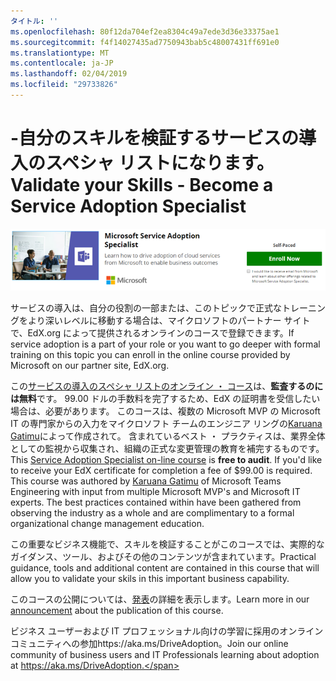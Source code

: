 ```yaml
---
タイトル: ''
ms.openlocfilehash: 80f12da704ef2ea8304c49a7ede3d36e33375ae1
ms.sourcegitcommit: f4f14027435ad7750943bab5c48007431ff691e0
ms.translationtype: MT
ms.contentlocale: ja-JP
ms.lasthandoff: 02/04/2019
ms.locfileid: "29733826"
---
```

# <a name="validate-your-skills---become-a-service-adoption-specialist"></a><span data-ttu-id="6cdbd-102">-自分のスキルを検証するサービスの導入のスペシャ リストになります。</span><span class="sxs-lookup"><span data-stu-id="6cdbd-102">Validate your Skills - Become a Service Adoption Specialist</span></span>

![サービス導入のスペシャ リスト コース](media/champs_sascourse.png)

<span data-ttu-id="6cdbd-104">サービスの導入は、自分の役割の一部または、このトピックで正式なトレーニングをより深いレベルに移動する場合は、マイクロソフトのパートナー サイトで、EdX.org によって提供されるオンラインのコースで登録できます。</span><span class="sxs-lookup"><span data-stu-id="6cdbd-104">If service adoption is a part of your role or you want to go deeper with formal training on this topic you can enroll in the online course provided by Microsoft on our partner site, EdX.org.</span></span> 

<span data-ttu-id="6cdbd-p101">この[サービスの導入のスペシャ リストのオンライン ・ コース](https://aka.ms/AdoptionCert)は、**監査するのには無料**です。 99.00 ドルの手数料を完了するため、EdX の証明書を受信したい場合は、必要があります。 このコースは、複数の Microsoft MVP の Microsoft IT の専門家からの入力をマイクロソフト チームのエンジニア リングの[Karuana Gatimu](https://linkedin.com/in/karuanagatimu)によって作成されて。 含まれているベスト ・ プラクティスは、業界全体としての監視から収集され、組織の正式な変更管理の教育を補完するものです。</span><span class="sxs-lookup"><span data-stu-id="6cdbd-p101">This [Service Adoption Specialist on-line course](https://aka.ms/AdoptionCert) is **free to audit**.  If you'd like to receive your EdX certificate for completion a fee of $99.00 is required.  This course was authored by [Karuana Gatimu](https://linkedin.com/in/karuanagatimu) of Microsoft Teams Engineering with input from multiple Microsoft MVP's and Microsoft IT experts.  The best practices contained within have been gathered from observing the industry as a whole and are complimentary to a formal organizational change management education.</span></span>  

<span data-ttu-id="6cdbd-109">この重要なビジネス機能で、スキルを検証することがこのコースでは、実際的なガイダンス、ツール、およびその他のコンテンツが含まれています。</span><span class="sxs-lookup"><span data-stu-id="6cdbd-109">Practical guidance, tools and additional content are contained in this course that will allow you to validate your skils in this important business capability.</span></span>  

<span data-ttu-id="6cdbd-110">このコースの公開については、[発表](https://aka.ms/AdoptionCertAnnouncement)の詳細を表示します。</span><span class="sxs-lookup"><span data-stu-id="6cdbd-110">Learn more in our [announcement](https://aka.ms/AdoptionCertAnnouncement) about the publication of this course.</span></span> 

<span data-ttu-id="6cdbd-111">ビジネス ユーザーおよび IT プロフェッショナル向けの学習に採用のオンライン コミュニティへの参加https://aka.ms/DriveAdoption。</span><span class="sxs-lookup"><span data-stu-id="6cdbd-111">Join our online community of business users and IT Professionals learning about adoption at https://aka.ms/DriveAdoption.</span></span> 